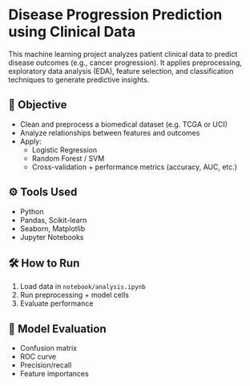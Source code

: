 # Disease Progression Prediction using Clinical Data

This machine learning project analyzes patient clinical data to predict disease outcomes (e.g., cancer progression). It applies preprocessing, exploratory data analysis (EDA), feature selection, and classification techniques to generate predictive insights.

## 🧪 Objective

- Clean and preprocess a biomedical dataset (e.g. TCGA or UCI)
- Analyze relationships between features and outcomes
- Apply:
  - Logistic Regression
  - Random Forest / SVM
  - Cross-validation + performance metrics (accuracy, AUC, etc.)

## ⚙️ Tools Used

- Python
- Pandas, Scikit-learn
- Seaborn, Matplotlib
- Jupyter Notebooks

## 🛠️ How to Run

1. Load data in `notebook/analysis.ipynb`
2. Run preprocessing + model cells
3. Evaluate performance

## 🧠 Model Evaluation

- Confusion matrix
- ROC curve
- Precision/recall
- Feature importances
